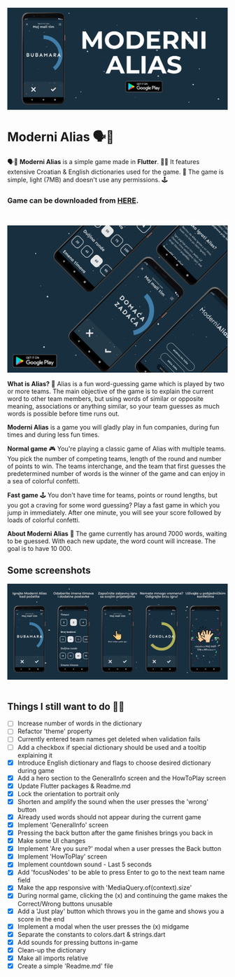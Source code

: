 ![Header](https://raw.githubusercontent.com/jokilic/moderni_alias/master/screenshots/header-wide.png)

# Moderni Alias 🗣️💬

🗣️💬 **Moderni Alias** is a simple game made in **Flutter**. 👨‍💻
It features extensive Croatian & English dictionaries used for the game. 📖
The game is simple, light (7MB) and doesn't use any permissions. 🕹️

### Game can be downloaded from [HERE](https://play.google.com/store/apps/details?id=com.josipkilic.modernialias).
&nbsp;

![Multi](https://raw.githubusercontent.com/jokilic/moderni_alias/master/screenshots/multi.png)

**What is Alias?** 🤔
Alias is a fun word-guessing game which is played by two or more teams.
The main objective of the game is to explain the current word to other team members, but using words of similar or opposite meaning, associations or anything similar, so your team guesses as much words is possible before time runs out.

**Moderni Alias** is a game you will gladly play in fun companies, during fun times and during less fun times.
&nbsp;

**Normal game** 🎮
You're playing a classic game of Alias with multiple teams.
You pick the number of competing teams, length of the round and number of points to win.
The teams interchange, and the team that first guesses the predetermined number of words is the winner of the game and can enjoy in a sea of colorful confetti.

**Fast game** 🕹️
You don't have time for teams, points or round lengths, but you got a craving for some word guessing?
Play a fast game in which you jump in immediately.
After one minute, you will see your score followed by loads of colorful confetti.


**About Moderni Alias** 🧩
The game currently has around 7000 words, waiting to be guessed.
With each new update, the word count will increase.
The goal is to have 10 000.

## Some screenshots

![play](https://raw.githubusercontent.com/jokilic/moderni_alias/master/screenshots/play.png)
&nbsp;

## Things I still want to do 👷‍♂️

- [ ] Increase number of words in the dictionary
- [ ] Refactor 'theme' property
- [ ] Currently entered team names get deleted when validation fails
- [ ] Add a checkbox if special dictionary should be used and a tooltip explaining it
- [x] Introduce English dictionary and flags to choose desired dictionary during game
- [x] Add a hero section to the GeneralInfo screen and the HowToPlay screen
- [x] Update Flutter packages & Readme.md
- [x] Lock the orientation to portrait only
- [x] Shorten and amplify the sound when the user presses the 'wrong' button
- [x] Already used words should not appear during the current game
- [x] Implement 'GeneralInfo' screen
- [x] Pressing the back button after the game finishes brings you back in
- [x] Make some UI changes
- [x] Implement 'Are you sure?' modal when a user presses the Back button
- [x] Implement 'HowToPlay' screen
- [x] Implement countdown sound - Last 5 seconds
- [x] Add 'focusNodes' to be able to press Enter to go to the next team name field
- [x] Make the app responsive with 'MediaQuery.of(context).size'
- [x] During normal game, clicking the (x) and continuing the game makes the Correct/Wrong buttons unusable
- [x] Add a 'Just play' button which throws you in the game and shows you a score in the end
- [x] Implement a modal when the user presses the (x) midgame
- [x] Separate the constants to colors.dart & strings.dart
- [x] Add sounds for pressing buttons in-game
- [x] Clean-up the dictionary
- [x] Make all imports relative
- [x] Create a simple 'Readme.md' file
